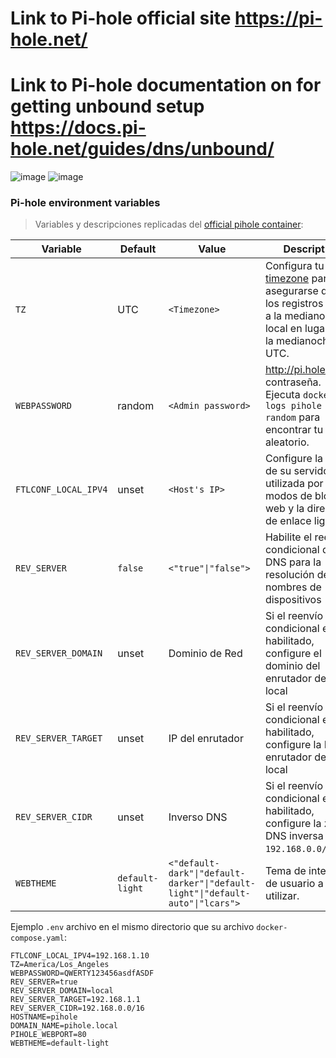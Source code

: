# Link to Pi-hole official site https://pi-hole.net/
# Link to Pi-hole documentation on for getting unbound setup https://docs.pi-hole.net/guides/dns/unbound/
![image](https://github.com/TecnologyCASM/PiHoleUnbound/assets/107158068/c0177465-14c0-4fd7-af6a-fc1b355c84af)
![image](https://github.com/TecnologyCASM/PiHoleUnbound/assets/107158068/abea8b26-16e6-4af6-92b3-8a8d9f24ba02)

### Pi-hole environment variables

> Variables y descripciones replicadas del [official pihole container](https://github.com/pi-hole/docker-pi-hole/#environment-variables):

| Variable | Default | Value | Description |
| -------- | ------- | ----- | ---------- |
| `TZ` | UTC | `<Timezone>` | Configura tu [timezone](https://en.wikipedia.org/wiki/List_of_tz_database_time_zones) para asegurarse de que los registros roten a la medianoche local en lugar de a la medianoche UTC.
| `WEBPASSWORD` | random | `<Admin password>` | http://pi.hole/admin contraseña. Ejecuta `docker logs pihole \| grep random` para encontrar tu pase aleatorio.
| `FTLCONF_LOCAL_IPV4` | unset | `<Host's IP>` | Configure la IP LAN de su servidor, utilizada por los modos de bloqueo web y la dirección de enlace lighttpd.
| `REV_SERVER` | `false` | `<"true"\|"false">` | Habilite el reenvío condicional de DNS para la resolución de nombres de dispositivos |
| `REV_SERVER_DOMAIN` | unset | Dominio de Red | Si el reenvío condicional está habilitado, configure el dominio del enrutador de la red local |
| `REV_SERVER_TARGET` | unset | IP del enrutador | Si el reenvío condicional está habilitado, configure la IP del enrutador de la red local |
| `REV_SERVER_CIDR` | unset | Inverso DNS | Si el reenvío condicional está habilitado, configure la zona DNS inversa (e.g. `192.168.0.0/24`) |
| `WEBTHEME` | `default-light` | `<"default-dark"\|"default-darker"\|"default-light"\|"default-auto"\|"lcars">`| Tema de interfaz de usuario a utilizar.

Ejemplo `.env` archivo en el mismo directorio que su archivo `docker-compose.yaml`:

```
FTLCONF_LOCAL_IPV4=192.168.1.10
TZ=America/Los_Angeles
WEBPASSWORD=QWERTY123456asdfASDF
REV_SERVER=true
REV_SERVER_DOMAIN=local
REV_SERVER_TARGET=192.168.1.1
REV_SERVER_CIDR=192.168.0.0/16
HOSTNAME=pihole
DOMAIN_NAME=pihole.local
PIHOLE_WEBPORT=80
WEBTHEME=default-light
```

